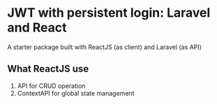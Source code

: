 # JWT with persistent login: Laravel and React

A starter package built with ReactJS (as client) and Laravel (as API)

## What ReactJS use

1. API for CRUD operation
2. ContextAPI for global state management
